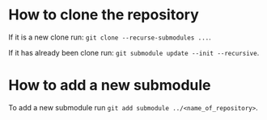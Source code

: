 # How to clone the repository

If it is a new clone run: ```git clone --recurse-submodules ...```.

If it has already been clone run: ```git submodule update --init --recursive```.

# How to add a new submodule

To add a new submodule run ```git add submodule ../<name_of_repository>```.

